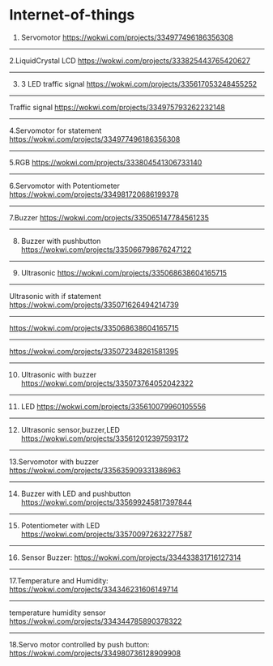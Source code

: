 # Internet-of-things
1. Servomotor https://wokwi.com/projects/334977496186356308  <br>
***************************************************************************
2.LiquidCrystal LCD https://wokwi.com/projects/333825443765420627  <br>
*****************************************************************************
3. 3 LED traffic signal https://wokwi.com/projects/335617053248455252 <br>
*****************************************************************************
Traffic signal https://wokwi.com/projects/334975793262232148  <br>
 *****************************************************************************
4.Servomotor for statement https://wokwi.com/projects/334977496186356308<br>
*****************************************************************************
5.RGB https://wokwi.com/projects/333804541306733140  <br>
******************************************************************************
6.Servomotor with Potentiometer https://wokwi.com/projects/334981720686199378  <br>
***********************************************************************************
7.Buzzer https://wokwi.com/projects/335065147784561235 <br>
**************************************************************************************
8. Buzzer with pushbutton https://wokwi.com/projects/335066798676247122 <br>
*****************************************************************************************
9. Ultrasonic https://wokwi.com/projects/335068638604165715  <br>
******************************************************************************************
Ultrasonic with if statement https://wokwi.com/projects/335071626494214739 <br>
 *****************************************************************************************
https://wokwi.com/projects/335068638604165715<br>
 ****************************************************************************************
https://wokwi.com/projects/335072348261581395 <br>
 ***************************************************************************************
10. Ultrasonic with buzzer https://wokwi.com/projects/335073764052042322 <br>
*****************************************************************************************
11. LED https://wokwi.com/projects/335610079960105556 <br>
*******************************************************************************************
12. Ultrasonic sensor,buzzer,LED https://wokwi.com/projects/335612012397593172  <br>
*******************************************************************************************
13.Servomotor with buzzer https://wokwi.com/projects/335635909331386963 <br>
************************************************************************************************
14. Buzzer with LED and pushbutton https://wokwi.com/projects/335699245817397844 <br> 
*************************************************************************************************
15. Potentiometer with LED https://wokwi.com/projects/335700972632277587 <br>
************************************************************************************************************
16. Sensor Buzzer: https://wokwi.com/projects/334433831716127314<br>
********************************************************************************************************************
17.Temperature and Humidity: https://wokwi.com/projects/334346231606149714<br>
*********************************************************************************************************
temperature humidity sensor
https://wokwi.com/projects/334344785890378322
****************************************************************************************************************************
18.Servo motor controlled by push button:
https://wokwi.com/projects/334980736128909908
